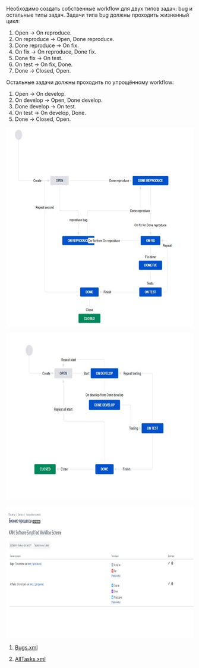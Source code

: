 Необходимо создать собственные workflow для двух типов задач: bug и остальные типы задач. Задачи типа bug должны проходить жизненный цикл:

1. Open -> On reproduce.
2. On reproduce -> Open, Done reproduce.
3. Done reproduce -> On fix.
4. On fix -> On reproduce, Done fix.
5. Done fix -> On test.
6. On test -> On fix, Done.
7. Done -> Closed, Open.

Остальные задачи должны проходить по упрощённому workflow:

1. Open -> On develop.
2. On develop -> Open, Done develop.
3. Done develop -> On test.
4. On test -> On develop, Done.
5. Done -> Closed, Open.



<p align="center">
  <img width="724" height="535" src="./images/1.jpg">
</p>

<p align="center">
  <img width="754" height="448" src="./images/2.jpg">
</p>

<p align="center">
  <img width="1613" height="355" src="./images/3.jpg">
</p>

1) [Bugs.xml](./files/Bugs.xml)

2) [AllTasks.xml](./files/AllTasks.xml)